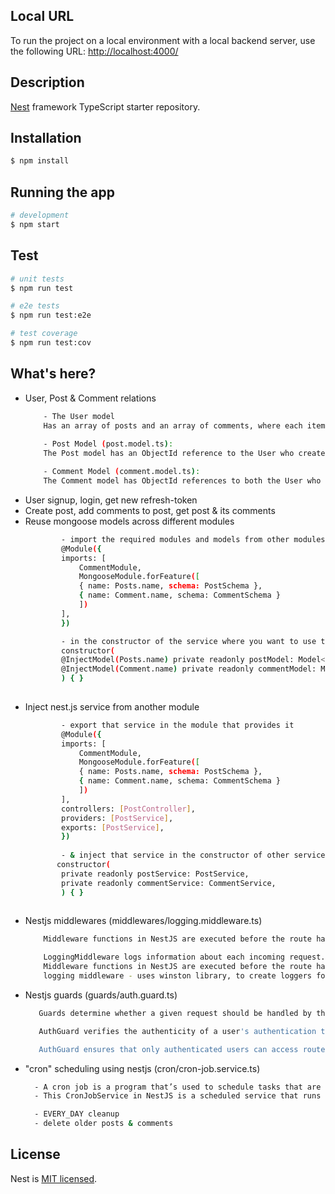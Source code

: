 ## Local URL

To run the project on a local environment with a local backend server, use the following URL: [http://localhost:4000/](http://localhost:4000/)

## Description

[Nest](https://github.com/nestjs/nest) framework TypeScript starter repository.

## Installation

```bash
$ npm install
```

## Running the app

```bash
# development
$ npm start
```

## Test

```bash
# unit tests
$ npm run test

# e2e tests
$ npm run test:e2e

# test coverage
$ npm run test:cov
```

## What's here?
- User, Post & Comment relations
    ```bash
        - The User model 
        Has an array of posts and an array of comments, where each item in the array is an ObjectId referencing the corresponding Post or Comment document.
        
        - Post Model (post.model.ts):
        The Post model has an ObjectId reference to the User who created the post

        - Comment Model (comment.model.ts):
        The Comment model has ObjectId references to both the User who made the comment and the Post on which the comment is made
    ```
- User signup, login, get new refresh-token
- Create post, add comments to post, get post & its comments
- Reuse mongoose models across different modules
    ```bash
            - import the required modules and models from other modules
            @Module({
            imports: [
                CommentModule,
                MongooseModule.forFeature([
                { name: Posts.name, schema: PostSchema },
                { name: Comment.name, schema: CommentSchema }
                ])
            ],
            })

            - in the constructor of the service where you want to use the models, inject them using @InjectModel
            constructor(
            @InjectModel(Posts.name) private readonly postModel: Model<Posts>,
            @InjectModel(Comment.name) private readonly commentModel: Model<Comment>,
            ) { }
        
    ```
- Inject nest.js service from another module
    ```bash
            - export that service in the module that provides it
            @Module({
            imports: [
                CommentModule,
                MongooseModule.forFeature([
                { name: Posts.name, schema: PostSchema },
                { name: Comment.name, schema: CommentSchema }
                ])
            ],
            controllers: [PostController],
            providers: [PostService],
            exports: [PostService],
            })
            
            - & inject that service in the constructor of other service to use
           constructor(
            private readonly postService: PostService,
            private readonly commentService: CommentService,
            ) { }
        
    ```
- Nestjs middlewares (middlewares/logging.middleware.ts)
    ```bash
        Middleware functions in NestJS are executed before the route handler is called. They have access to the request and response objects and can perform actions such as logging, modifying the request or response, or terminating the request-response cycle.

        LoggingMiddleware logs information about each incoming request.
        Middleware functions in NestJS are executed before the route handler is called. They have access to the request and response objects and can perform actions such as logging, modifying the request or response, or terminating the request-response cycle.
        logging middleware - uses winston library, to create loggers for info, warn, error & generate log file based on the file size

    ```
- Nestjs guards (guards/auth.guard.ts)
     ```bash
        Guards determine whether a given request should be handled by the route handler. They are used for authentication, authorization, and input validation.

        AuthGuard verifies the authenticity of a user's authentication token. It checks whether a JWT token is present in the request headers and if the token is valid

        AuthGuard ensures that only authenticated users can access routes

    ```
- "cron" scheduling using nestjs (cron/cron-job.service.ts)
     ```bash
       - A cron job is a program that’s used to schedule tasks that are to be executed repeatedly at a specific time
       - This CronJobService in NestJS is a scheduled service that runs a cleanup job every day at midnight. It uses the @nestjs/schedule library for cron scheduling. The handleCron method is decorated with @Cron and specifies the cron expression for daily execution

       - EVERY_DAY cleanup
	   - delete older posts & comments

    ```
## License

Nest is [MIT licensed](LICENSE).
